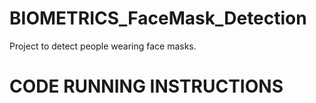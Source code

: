 # BIOMETRICS_FaceMask_Detection
Project to detect people wearing face masks.

# CODE RUNNING INSTRUCTIONS
